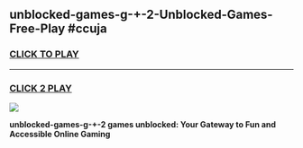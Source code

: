 
## unblocked-games-g-+-2-Unblocked-Games-Free-Play #ccuja
<h3>
<a href="https://us.freeplayer.one?title=unblocked-games-g-+-2&ref=9M">CLICK TO PLAY</a></h3>
<hr>

<h3>
<a href="https://us.freeplayer.one?title=unblocked-games-g-+-2&ref=9M">CLICK 2 PLAY</a>
  
</h3>

<a href="https://us.freeplayer.one?title=unblocked-games-g-+-2&ref=9M"><img src="https://clearcache.store/games.png"></a>


**unblocked-games-g-+-2 games unblocked: Your Gateway to Fun and Accessible Online Gaming**
